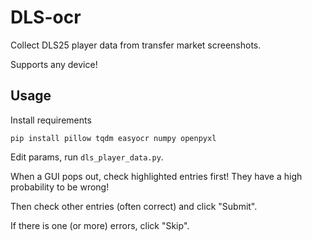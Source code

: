 # DLS-ocr
Collect DLS25 player data from transfer market screenshots.

Supports any device!

## Usage
Install requirements

```pip install pillow tqdm easyocr numpy openpyxl```

Edit params, run ```dls_player_data.py```.

When a GUI pops out, check highlighted entries first! They have a high probability to be wrong!

Then check other entries (often correct) and click "Submit".

If there is one (or more) errors, click "Skip".

